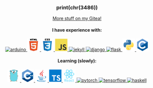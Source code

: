 <h3 align="center"> print(chr(3486)) </h3>

<p align="center">
    <a href="https://git.confest.im/boyan_k"> More stuff on my Gitea!</a>
</p>

<h4 align="center">I have experience with:</h4>

<p align="center">
    <a href="https://www.arduino.cc/" target="_blank" rel="noreferrer">
        <img src="https://cdn.worldvectorlogo.com/logos/arduino-1.svg" alt="arduino" width="40" height="40"/>
    </a>
    <a href="https://www.w3.org/html/" target="_blank" rel="noreferrer">
        <img src="https://raw.githubusercontent.com/devicons/devicon/master/icons/html5/html5-original-wordmark.svg" alt="html5" width="40" height="40"/>
    </a>
    <a href="https://www.w3schools.com/css/" target="_blank" rel="noreferrer">
        <img src="https://raw.githubusercontent.com/devicons/devicon/master/icons/css3/css3-original-wordmark.svg" alt="css3" width="40" height="40"/>
    </a>
    <a href="https://developer.mozilla.org/en-US/docs/Web/JavaScript" target="_blank" rel="noreferrer">
        <img src="https://raw.githubusercontent.com/devicons/devicon/master/icons/javascript/javascript-original.svg" alt="javascript" width="40" height="40"/>
    </a>
    <a href="https://jekyllrb.com/" target="_blank" rel="noreferrer">
        <img src="https://www.vectorlogo.zone/logos/jekyllrb/jekyllrb-icon.svg" alt="jekyll" width="40" height="40"/>
    </a>
    <a href="https://www.djangoproject.com/" target="_blank" rel="noreferrer">
        <img src="https://cdn.worldvectorlogo.com/logos/django.svg" alt="django" width="40" height="40"/>
    </a>
    <a href="https://flask.palletsprojects.com/" target="_blank" rel="noreferrer">
        <img src="https://icon.icepanel.io/Technology/png-shadow-512/Flask.png" alt="flask" width="40" height="40"/>
    </a>
    <a href="https://www.python.org" target="_blank" rel="noreferrer">
        <img src="https://raw.githubusercontent.com/devicons/devicon/master/icons/python/python-original.svg" alt="python" width="40" height="40"/>
    </a>
    <a href="https://www.cprogramming.com/" target="_blank" rel="noreferrer">
        <img src="https://raw.githubusercontent.com/devicons/devicon/master/icons/c/c-original.svg" alt="c" width="40" height="40"/>
    </a>
</p>

<h4 align="center">Learning (slowly):</h4>

<p align="center">
    <a href="https://golang.org" target="_blank" rel="noreferrer">
        <img src="https://raw.githubusercontent.com/devicons/devicon/master/icons/go/go-original.svg" alt="go" width="40" height="40"/>
    </a>
    <a href="https://www.w3schools.com/cpp/" target="_blank" rel="noreferrer">
        <img src="https://raw.githubusercontent.com/devicons/devicon/master/icons/cplusplus/cplusplus-original.svg" alt="cplusplus" width="40" height="40"/>
    </a>
    <a href="https://www.java.com" target="_blank" rel="noreferrer">
        <img src="https://raw.githubusercontent.com/devicons/devicon/master/icons/java/java-original.svg" alt="java" width="40" height="40"/>
    </a>
    <a href="https://www.typescriptlang.org/" target="_blank" rel="noreferrer">
        <img src="https://raw.githubusercontent.com/devicons/devicon/master/icons/typescript/typescript-original.svg" alt="typescript" width="40" height="40"/>
    </a>
    <a href="https://reactjs.org/" target="_blank" rel="noreferrer">
        <img src="https://raw.githubusercontent.com/devicons/devicon/master/icons/react/react-original-wordmark.svg" alt="react" width="40" height="40"/>
    </a>
    <a href="https://pytorch.org/" target="_blank" rel="noreferrer">
        <img src="https://www.vectorlogo.zone/logos/pytorch/pytorch-icon.svg" alt="pytorch" width="40" height="40"/>
    </a>
    <a href="https://www.tensorflow.org" target="_blank" rel="noreferrer">
        <img src="https://www.vectorlogo.zone/logos/tensorflow/tensorflow-icon.svg" alt="tensorflow" width="40" height="40"/>
    </a>
    <a href="https://www.haskell.org/" target="_blank" rel="noreferrer">
        <img src="https://upload.wikimedia.org/wikipedia/commons/1/1c/Haskell-Logo.svg" alt="haskell" width="40" height="40"/>
    </a>
</p>


<!-- 
 _______________________________________
|\ ___________________________________ /|
| | _                               _ | |
| |(+)        _           _        (+)| |
| | ~      _--/           \--_      ~ | |
| |       /  /             \  \       | |
| |      /  |               |  \      | |
| |     /   |               |   \     | |
| |     |   |    _______    |   |     | |
| |     |   |    \     /    |   |     | |
| |     \    \_   |   |   _/    /     | |
| |      \     -__|   |__-     /      | |
| |       \_                 _/       | |
| |         --__         __--         | |
| |             --|   |--             | |
| |               |   |               | |
| |                | |                | |
| |                 |                 | |
| |                                   | |
| |   I S   G O O D   F O R   Y O U   | |
| | _                               _ | |
| |(+)                             (+)| |
| | ~                               ~ | |
|/ ----------------------------------- \|
 --------------------------------------- -->
